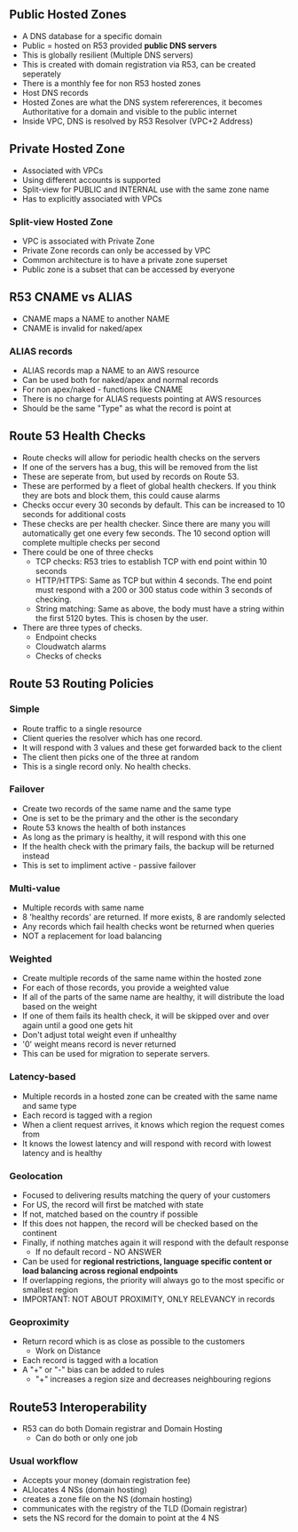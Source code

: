 ## Public Hosted Zones
- A DNS database for a specific domain
- Public = hosted on R53 provided **public DNS servers**
- This is globally resilient (Multiple DNS servers)
- This is created with domain registration via R53, can be created seperately
- There is a monthly fee for non R53 hosted zones
- Host DNS records
- Hosted Zones are what the DNS system refererences, it becomes Authoritative for a domain and visible to the public internet
- Inside VPC, DNS is resolved by R53 Resolver (VPC+2 Address)

## Private Hosted Zone
- Associated with VPCs
- Using different accounts is supported
- Split-view for PUBLIC and INTERNAL use with the same zone name
- Has to explicitly associated with VPCs

### Split-view Hosted Zone
- VPC is associated with Private Zone
- Private Zone records can only be accessed by VPC
- Common architecture is to have a private zone superset
- Public zone is a subset that can be accessed by everyone

## R53 CNAME vs ALIAS
- CNAME maps a NAME to another NAME
- CNAME is invalid for naked/apex

### ALIAS records
- ALIAS records map a NAME to an AWS resource
- Can be used both for naked/apex and normal records
- For non apex/naked - functions like CNAME
- There is no charge for ALIAS requests pointing at AWS resources
- Should be the same "Type" as what the record is point at 

## Route 53 Health Checks
- Route checks will allow for periodic health checks on the servers
- If one of the servers has a bug, this will be removed from the list
- These are seperate from, but used by records on Route 53.
- These are performed by a fleet of global health checkers. If you think they are bots and block them, this could cause alarms
- Checks occur every 30 seconds by default. This can be increased to 10 seconds for additional costs
- These checks are per health checker. Since there are many you will automatically get one every few seconds. The 10 second option will complete multiple checks per second
- There could be one of three checks 
  - TCP checks: R53 tries to establish TCP with end point within 10 seconds
  - HTTP/HTTPS: Same as TCP but within 4 seconds. The end point must respond with a 200 or 300 status code within 3 seconds of checking.
  - String matching: Same as above, the body must have a string within the first 5120 bytes. This is chosen by the user.
- There are three types of checks.
  - Endpoint checks
  - Cloudwatch alarms
  - Checks of checks

## Route 53 Routing Policies
### Simple 
- Route traffic to a single resource
- Client queries the resolver which has one record.
- It will respond with 3 values and these get forwarded back to the client
- The client then picks one of the three at random
- This is a single record only. No health checks.

### Failover 
- Create two records of the same name and the same type
- One is set to be the primary and the other is the secondary
- Route 53 knows the health of both instances
- As long as the primary is healthy, it will respond with this one
- If the health check with the primary fails, the backup will be returned instead
- This is set to impliment active - passive failover

### Multi-value
- Multiple records with same name
- 8 'healthy records' are returned. If more exists, 8 are randomly selected
- Any records which fail health checks wont be returned when queries
- NOT a replacement for load balancing

### Weighted 
- Create multiple records of the same name within the hosted zone
- For each of those records, you provide a weighted value
- If all of the parts of the same name are healthy, it will distribute the load based on the weight
- If one of them fails its health check, it will be skipped over and over again until a good one gets hit
- Don't adjust total weight even if unhealthy
- '0' weight means record is never returned
- This can be used for migration to seperate servers.

### Latency-based 
- Multiple records in a hosted zone can be created with the same name and same type
- Each record is tagged with a region
- When a client request arrives, it knows which region the request comes from
- It knows the lowest latency and will respond with record with lowest latency and is healthy

### Geolocation 
- Focused to delivering results matching the query of your customers
- For US, the record will first be matched with state
- If not, matched based on the country if possible
- If this does not happen, the record will be checked based on the continent
- Finally, if nothing matches again it will respond with the default response
  - If no default record - NO ANSWER
- Can be used for **regional restrictions, language specific content or load balancing across regional endpoints**
- If overlapping regions, the priority will always go to the most specific or smallest region
- IMPORTANT: NOT ABOUT PROXIMITY, ONLY RELEVANCY in records

### Geoproximity
- Return record which is as close as possible to the customers
  - Work on Distance
- Each record is tagged with a location
- A "+" or "-" bias can be added to rules
  - "+" increases a region size and decreases neighbouring regions
 
## Route53 Interoperability
- R53 can do both Domain registrar and Domain Hosting
  - Can do both or only one job

### Usual workflow
- Accepts your money (domain registration fee)
- ALlocates 4 NSs (domain hosting)
- creates a zone file on the NS (domain hosting)
- communicates with the registry of the TLD (Domain registrar)
- sets the NS record for the domain to point at the 4 NS
